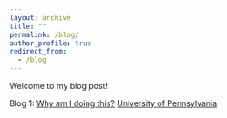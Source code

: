```yaml
---
layout: archive
title: ""
permalink: /blog/
author_profile: true
redirect_from:
  - /blog
---
```


Welcome to my blog post!

Blog 1: [Why am I doing this?](../blog1.md) [University of Pennsylvania](https://www.upenn.edu)
